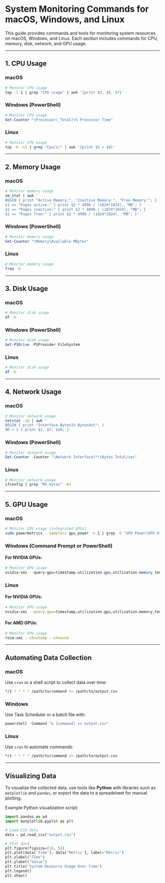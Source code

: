 # **System Monitoring Commands for macOS, Windows, and Linux**

This guide provides commands and tools for monitoring system resources on macOS, Windows, and Linux. Each section includes commands for CPU, memory, disk, network, and GPU usage.

---

## **1. CPU Usage**

### **macOS**
```bash
# Monitor CPU usage
top -l 1 | grep "CPU usage" | awk '{print $3, $5, $7}'
```

### **Windows (PowerShell)**
```powershell
# Monitor CPU usage
Get-Counter "\Processor(_Total)\% Processor Time"
```

### **Linux**
```bash
# Monitor CPU usage
top -b -n1 | grep "Cpu(s)" | awk '{print $2 + $4}'
```

---

## **2. Memory Usage**

### **macOS**
```bash
# Monitor memory usage
vm_stat | awk '
BEGIN { print "Active Memory:", "Inactive Memory:", "Free Memory:"; }
$1 == "Pages active:" { print $2 * 4096 / (1024*1024), "MB"; }
$1 == "Pages inactive:" { print $2 * 4096 / (1024*1024), "MB"; }
$1 == "Pages free:" { print $2 * 4096 / (1024*1024), "MB"; }'
```

### **Windows (PowerShell)**
```powershell
# Monitor memory usage
Get-Counter "\Memory\Available MBytes"
```

### **Linux**
```bash
# Monitor memory usage
free -h
```

---

## **3. Disk Usage**

### **macOS**
```bash
# Monitor disk usage
df -h
```

### **Windows (PowerShell)**
```powershell
# Monitor disk usage
Get-PSDrive -PSProvider FileSystem
```

### **Linux**
```bash
# Monitor disk usage
df -h
```

---

## **4. Network Usage**

### **macOS**
```bash
# Monitor network usage
netstat -ib | awk '
BEGIN { print "Interface BytesIn BytesOut"; }
NR > 1 { print $1, $7, $10; }'
```

### **Windows (PowerShell)**
```powershell
# Monitor network usage
Get-Counter -Counter "\Network Interface(*)\Bytes Total/sec"
```

### **Linux**
```bash
# Monitor network usage
ifconfig | grep "RX bytes" -A1
```

---

## **5. GPU Usage**

### **macOS**
```bash
# Monitor GPU usage (integrated GPUs)
sudo powermetrics --samplers gpu_power -n 1 | grep -E "GPU Power|GPU Utilization"
```

### **Windows (Command Prompt or PowerShell)**
#### For NVIDIA GPUs:
```powershell
# Monitor GPU usage
nvidia-smi --query-gpu=timestamp,utilization.gpu,utilization.memory,temperature.gpu --format=csv
```

### **Linux**
#### For NVIDIA GPUs:
```bash
# Monitor GPU usage
nvidia-smi --query-gpu=timestamp,utilization.gpu,utilization.memory,temperature.gpu --format=csv
```

#### For AMD GPUs:
```bash
# Monitor GPU usage
rocm-smi --showtemp --showuse
```

---

## **Automating Data Collection**

### macOS
Use `cron` or a shell script to collect data over time:
```bash
*/1 * * * * /path/to/command >> /path/to/output.csv
```

### Windows
Use Task Scheduler or a batch file with:
```powershell
powershell -Command "& {command} >> output.csv"
```

### Linux
Use `cron` to automate commands:
```bash
*/1 * * * * /path/to/command >> /path/to/output.csv
```

---

## **Visualizing Data**

To visualize the collected data, use tools like **Python** with libraries such as `matplotlib` and `pandas`, or export the data to a spreadsheet for manual plotting.

Example Python visualization script:
```python
import pandas as pd
import matplotlib.pyplot as plt

# Load CSV data
data = pd.read_csv("output.csv")

# Plot data
plt.figure(figsize=(10, 5))
plt.plot(data['Time'], data['Metric'], label="Metric")
plt.xlabel("Time")
plt.ylabel("Value")
plt.title("System Resource Usage Over Time")
plt.legend()
plt.show()
```
